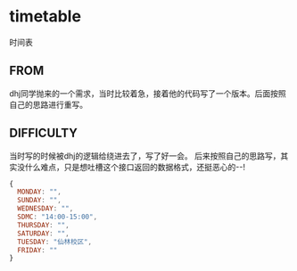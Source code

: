 # timetable
时间表

## FROM
dhj同学抛来的一个需求，当时比较着急，接着他的代码写了一个版本。后面按照自己的思路进行重写。

## DIFFICULTY
当时写的时候被dhj的逻辑给绕进去了，写了好一会。
后来按照自己的思路写，其实没什么难点，只是想吐槽这个接口返回的数据格式，还挺恶心的--!

```javascript
{
  MONDAY: "",
  SUNDAY: "",
  WEDNESDAY: "",
  SDMC: "14:00-15:00",
  THURSDAY: "",
  SATURDAY: "",
  TUESDAY: "仙林校区",
  FRIDAY: ""
}
```
